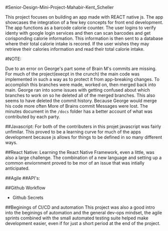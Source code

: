 #Senior-Design-Mini-Project-Mahabir-Kent_Scheller

This project focuses on building an app made with REACT native js. The app showcases the integration of a few key concepts for front end development. 
The app functions as a barcode calorie counter. The user logins to verify identy with google login services and then can scan barcodes and get corisponding calorie information. This information is then sent to a database where their total calorie intake is recored. If the user wishes they may retrieve their calories information and read their total calorie intake. 

#NOTE:

Due to an error on George's part some of Brain M's commits are missing. For much of the project(execpt in the crunch) the main code was implemented in such a way as to protect it from app-breaking changes. To accomplish this branches were made, worked on, then merged back into main. George ran into some issues with getting confused about which branches to work on so he deleted all of the merged branches. This also seems to have deleted the commit history. Because George would merge his code more often More of Brains commit Messages were lost. The minutes document in the `/docs` folder has a better account of what was contributed by each party. 

##Javascript:
For both of the contributers in this projet javascript was fairly unfimilar. This proved to be a learning curve for much of the apps development because js allows for things to be defined in so many different ways.

##React Native:
Learning the React Native Framework, even a little, was also a large challenge. The combination of a new language and setting up a common enviornment proved to be mor of an issue that was intially anticipated. 

##Agile
##API's:

##Github Workflow
- Github Secrets

##Beginings of CI/CD and automation
This project was also a good intro into the beginings of automation and the general dev-ops mindset, the agile sprints combined with the small automated testing suite helped make development easier, even if for just a short period at the end of the project.

 

